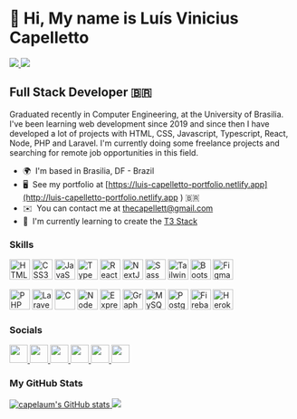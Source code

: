 👋 Hi, My name is Luís Vinicius Capelletto
================================================================================================================================================

<a href="https://www.github.com/capelaum" target="_blank" rel="noreferrer">
 <img src="https://img.shields.io/github/followers/capelaum?logo=github&style=for-the-badge&color=14b8a6&labelColor=0f172a" />
</a>

<a href="https://www.codewars.com/users/capelaum">
 <img src="https://www.codewars.com/users/capelaum/badges/micro" />
</a>

Full Stack Developer :brazil:
-------------------

Graduated recently in Computer Engineering, at the University of Brasilia. I've been learning web development since 2019 and since then I have developed a lot of projects with HTML, CSS, Javascript, Typescript, React, Node, PHP and Laravel. I'm currently doing some freelance projects and searching for remote job opportunities in this field.

*   🌍  I'm based in Brasilia, DF - Brazil
*   🖥️  See my portfolio at [https://luis-capelletto-portfolio.netlify.app](http://luis-capelletto-portfolio.netlify.app ) :brazil:
*   ✉️  You can contact me at [thecapellett@gmail.com](mailto:thecapellett@gmail.com)
*   🧠  I'm currently learning to create the [T3 Stack](https://create.t3.gg) 
     
### Skills

<p align="left">

 <a href="https://developer.mozilla.org/en-US/docs/Glossary/HTML5" target="_blank" rel="noreferrer"><img src="https://raw.githubusercontent.com/danielcranney/readme-generator/main/public/icons/skills/html5-colored.svg" width="36" height="36" alt="HTML5" /></a>
 <a href="https://www.w3.org/TR/CSS/#css" target="_blank" rel="noreferrer"><img src="https://raw.githubusercontent.com/danielcranney/readme-generator/main/public/icons/skills/css3-colored.svg" width="36" height="36" alt="CSS3" /></a>
<a href="https://developer.mozilla.org/en-US/docs/Web/JavaScript" target="_blank" rel="noreferrer"><img src="https://raw.githubusercontent.com/danielcranney/readme-generator/main/public/icons/skills/javascript-colored.svg" width="36" height="36" alt="JavaScript" /></a>
 <a href="https://www.typescriptlang.org/" target="_blank" rel="noreferrer"><img src="https://raw.githubusercontent.com/danielcranney/readme-generator/main/public/icons/skills/typescript-colored.svg" width="36" height="36" alt="TypeScript" /></a>
 <a href="https://reactjs.org/" target="_blank" rel="noreferrer"><img src="https://raw.githubusercontent.com/danielcranney/readme-generator/main/public/icons/skills/react-colored.svg" width="36" height="36" alt="React" /></a>
<a href="https://nextjs.org/docs" target="_blank" rel="noreferrer"><img src="https://raw.githubusercontent.com/danielcranney/readme-generator/main/public/icons/skills/nextjs-colored.svg" width="36" height="36" alt="NextJs" /></a>
 <a href="https://sass-lang.com/" target="_blank" rel="noreferrer"><img src="https://raw.githubusercontent.com/danielcranney/readme-generator/main/public/icons/skills/sass-colored.svg" width="36" height="36" alt="Sass" /></a>
 <a href="https://tailwindcss.com/" target="_blank" rel="noreferrer"><img src="https://raw.githubusercontent.com/danielcranney/readme-generator/main/public/icons/skills/tailwindcss-colored.svg" width="36" height="36" alt="TailwindCSS" /></a>
<a href="https://getbootstrap.com/" target="_blank" rel="noreferrer"><img src="https://raw.githubusercontent.com/danielcranney/readme-generator/main/public/icons/skills/bootstrap-colored.svg" width="36" height="36" alt="Bootstrap" /></a>
<a href="https://www.figma.com/" target="_blank" rel="noreferrer"><img src="https://raw.githubusercontent.com/danielcranney/readme-generator/main/public/icons/skills/figma-colored.svg" width="36" height="36" alt="Figma" /></a>
 
<a href="https://www.php.net/" target="_blank" rel="noreferrer"><img src="https://raw.githubusercontent.com/danielcranney/readme-generator/main/public/icons/skills/php-colored.svg" width="36" height="36" alt="PHP" /></a>
 <a href="https://laravel.com/" target="_blank" rel="noreferrer"><img src="https://raw.githubusercontent.com/danielcranney/readme-generator/main/public/icons/skills/laravel-colored.svg" width="36" height="36" alt="Laravel" /></a>
<a href="https://docs.microsoft.com/en-us/cpp/?view=msvc-170" target="_blank" rel="noreferrer"><img src="https://raw.githubusercontent.com/danielcranney/readme-generator/main/public/icons/skills/c-colored.svg" width="36" height="36" alt="C" /></a>
<a href="https://nodejs.org/en/" target="_blank" rel="noreferrer"><img src="https://raw.githubusercontent.com/danielcranney/readme-generator/main/public/icons/skills/nodejs-colored.svg" width="36" height="36" alt="NodeJS" /></a>
<a href="https://expressjs.com/" target="_blank" rel="noreferrer"><img src="https://raw.githubusercontent.com/danielcranney/readme-generator/main/public/icons/skills/express-colored.svg" width="36" height="36" alt="Express" /></a>
<a href="https://graphql.org/" target="_blank" rel="noreferrer"><img src="https://raw.githubusercontent.com/danielcranney/readme-generator/main/public/icons/skills/graphql-colored.svg" width="36" height="36" alt="GraphQL" /></a>
<a href="https://www.mysql.com/" target="_blank" rel="noreferrer"><img src="https://raw.githubusercontent.com/danielcranney/readme-generator/main/public/icons/skills/mysql-colored.svg" width="36" height="36" alt="MySQL" /></a>
<a href="https://www.postgresql.org/" target="_blank" rel="noreferrer"><img src="https://raw.githubusercontent.com/danielcranney/readme-generator/main/public/icons/skills/postgresql-colored.svg" width="36" height="36" alt="PostgreSQL" /></a>
<a href="https://firebase.google.com/" target="_blank" rel="noreferrer"><img src="https://raw.githubusercontent.com/danielcranney/readme-generator/main/public/icons/skills/firebase-colored.svg" width="36" height="36" alt="Firebase" /></a>
<a href="https://www.heroku.com/" target="_blank" rel="noreferrer"><img src="https://raw.githubusercontent.com/danielcranney/readme-generator/main/public/icons/skills/heroku-colored.svg" width="36" height="36" alt="Heroku" /></a>
</p>

                    
                    
<!-- <a href="https://jquery.com/" target="_blank" rel="noreferrer"><img src="https://raw.githubusercontent.com/danielcranney/readme-generator/main/public/icons/skills/jquery-colored.svg" width="36" height="36" alt="JQuery" /></a> -->

<!-- <a href="https://docs.nestjs.com/" target="_blank" rel="noreferrer"><img src="https://raw.githubusercontent.com/danielcranney/readme-generator/main/public/icons/skills/nestjs-colored.svg" width="36" height="36" alt="NestJS" /></a> -->

<!-- <a href="https://fastapi.tiangolo.com/" target="_blank" rel="noreferrer"><img src="https://raw.githubusercontent.com/danielcranney/readme-generator/main/public/icons/skills/fastapi-colored.svg" width="36" height="36" alt="Fast API" /></a> -->

<!-- <a href="https://webpack.js.org/" target="_blank" rel="noreferrer"><img src="https://raw.githubusercontent.com/danielcranney/readme-generator/main/public/icons/skills/webpack-colored.svg" width="36" height="36" alt="Webpack" /></a>
<a href="https://babeljs.io/" target="_blank" rel="noreferrer"><img src="https://raw.githubusercontent.com/danielcranney/readme-generator/main/public/icons/skills/babel-colored.svg" width="36" height="36" alt="Babel" /></a> -->

### Socials
                            
<p align="left">
                          
 <a href="https://www.dev.to/capelaum" target="_blank" rel="noreferrer">
  <img src="https://raw.githubusercontent.com/danielcranney/readme-generator/main/public/icons/socials/devdotto.svg" width="32" height="32" />
 </a>
                          
 <a href="https://www.github.com/capelaum" target="_blank" rel="noreferrer">
  <img src="https://raw.githubusercontent.com/danielcranney/readme-generator/main/public/icons/socials/github.svg" width="32" height="32" />
 </a>
                          
 <a href="http://www.instagram.com/capelletto.lv" target="_blank" rel="noreferrer">
  <img src="https://raw.githubusercontent.com/danielcranney/readme-generator/main/public/icons/socials/instagram.svg" width="32" height="32" />
 </a>
                          
 <a href="https://www.linkedin.com/in/luis-capelletto" target="_blank" rel="noreferrer">
  <img src="https://raw.githubusercontent.com/danielcranney/readme-generator/main/public/icons/socials/linkedin.svg" width="32" height="32" />
 </a>
                          
 <a href="https://www.stackoverflow.com/users/13337006/luis-v-capelletto" target="_blank" rel="noreferrer">
  <img src="https://raw.githubusercontent.com/danielcranney/readme-generator/main/public/icons/socials/stackoverflow.svg" width="32" height="32" />
 </a>

 <a href="https://www.twitter.com/Capellett" target="_blank" rel="noreferrer">
  <img src="https://raw.githubusercontent.com/danielcranney/readme-generator/main/public/icons/socials/twitter.svg" width="32" height="32" />
 </a>
</p>

### My GitHub Stats

<a href="http://www.github.com/capelaum">
 <img src="https://github-readme-stats.vercel.app/api?username=capelaum&show_icons=true&hide=issues,&count_private=true&title_color=14b8a6&text_color=ffffff&icon_color=14b8a6&bg_color=0f172a&hide_border=true&show_icons=true" alt="capelaum's GitHub stats" />
</a>

<a href="http://www.github.com/capelaum">
 <img src="https://github-readme-streak-stats.herokuapp.com/?user=capelaum&stroke=ffffff&background=0f172a&ring=14b8a6&fire=14b8a6&currStreakNum=ffffff&currStreakLabel=14b8a6&sideNums=ffffff&sideLabels=ffffff&dates=ffffff&hide_border=true" />
</a>
       
